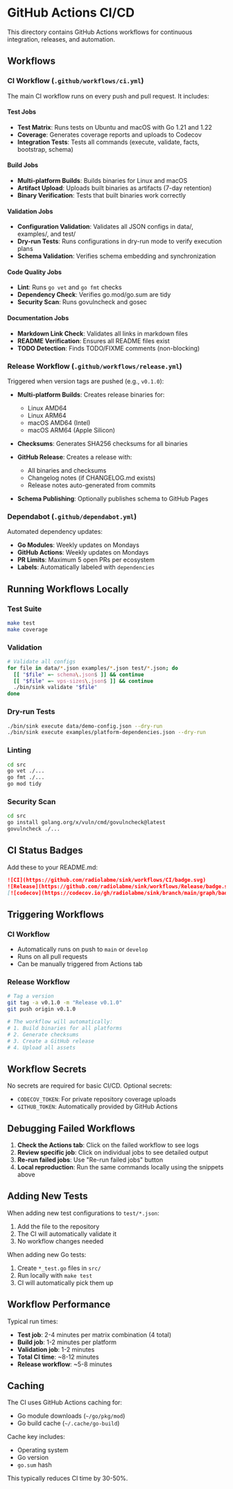# GitHub Actions CI/CD

This directory contains GitHub Actions workflows for continuous integration, releases, and automation.

## Workflows

### CI Workflow (`.github/workflows/ci.yml`)

The main CI workflow runs on every push and pull request. It includes:

#### Test Jobs
- **Test Matrix**: Runs tests on Ubuntu and macOS with Go 1.21 and 1.22
- **Coverage**: Generates coverage reports and uploads to Codecov
- **Integration Tests**: Tests all commands (execute, validate, facts, bootstrap, schema)

#### Build Jobs
- **Multi-platform Builds**: Builds binaries for Linux and macOS
- **Artifact Upload**: Uploads built binaries as artifacts (7-day retention)
- **Binary Verification**: Tests that built binaries work correctly

#### Validation Jobs
- **Configuration Validation**: Validates all JSON configs in data/, examples/, and test/
- **Dry-run Tests**: Runs configurations in dry-run mode to verify execution plans
- **Schema Validation**: Verifies schema embedding and synchronization

#### Code Quality Jobs
- **Lint**: Runs `go vet` and `go fmt` checks
- **Dependency Check**: Verifies go.mod/go.sum are tidy
- **Security Scan**: Runs govulncheck and gosec

#### Documentation Jobs
- **Markdown Link Check**: Validates all links in markdown files
- **README Verification**: Ensures all README files exist
- **TODO Detection**: Finds TODO/FIXME comments (non-blocking)

### Release Workflow (`.github/workflows/release.yml`)

Triggered when version tags are pushed (e.g., `v0.1.0`):

- **Multi-platform Builds**: Creates release binaries for:
  - Linux AMD64
  - Linux ARM64
  - macOS AMD64 (Intel)
  - macOS ARM64 (Apple Silicon)
  
- **Checksums**: Generates SHA256 checksums for all binaries
- **GitHub Release**: Creates a release with:
  - All binaries and checksums
  - Changelog notes (if CHANGELOG.md exists)
  - Release notes auto-generated from commits
  
- **Schema Publishing**: Optionally publishes schema to GitHub Pages

### Dependabot (`.github/dependabot.yml`)

Automated dependency updates:

- **Go Modules**: Weekly updates on Mondays
- **GitHub Actions**: Weekly updates on Mondays
- **PR Limits**: Maximum 5 open PRs per ecosystem
- **Labels**: Automatically labeled with `dependencies`

## Running Workflows Locally

### Test Suite
```bash
make test
make coverage
```

### Validation
```bash
# Validate all configs
for file in data/*.json examples/*.json test/*.json; do
  [[ "$file" =~ schema\.json$ ]] && continue
  [[ "$file" =~ vps-sizes\.json$ ]] && continue
  ./bin/sink validate "$file"
done
```

### Dry-run Tests
```bash
./bin/sink execute data/demo-config.json --dry-run
./bin/sink execute examples/platform-dependencies.json --dry-run
```

### Linting
```bash
cd src
go vet ./...
go fmt ./...
go mod tidy
```

### Security Scan
```bash
cd src
go install golang.org/x/vuln/cmd/govulncheck@latest
govulncheck ./...
```

## CI Status Badges

Add these to your README.md:

```markdown
![CI](https://github.com/radiolabme/sink/workflows/CI/badge.svg)
![Release](https://github.com/radiolabme/sink/workflows/Release/badge.svg)
[![codecov](https://codecov.io/gh/radiolabme/sink/branch/main/graph/badge.svg)](https://codecov.io/gh/radiolabme/sink)
```

## Triggering Workflows

### CI Workflow
- Automatically runs on push to `main` or `develop`
- Runs on all pull requests
- Can be manually triggered from Actions tab

### Release Workflow
```bash
# Tag a version
git tag -a v0.1.0 -m "Release v0.1.0"
git push origin v0.1.0

# The workflow will automatically:
# 1. Build binaries for all platforms
# 2. Generate checksums
# 3. Create a GitHub release
# 4. Upload all assets
```

## Workflow Secrets

No secrets are required for basic CI/CD. Optional secrets:

- `CODECOV_TOKEN`: For private repository coverage uploads
- `GITHUB_TOKEN`: Automatically provided by GitHub Actions

## Debugging Failed Workflows

1. **Check the Actions tab**: Click on the failed workflow to see logs
2. **Review specific job**: Click on individual jobs to see detailed output
3. **Re-run failed jobs**: Use "Re-run failed jobs" button
4. **Local reproduction**: Run the same commands locally using the snippets above

## Adding New Tests

When adding new test configurations to `test/*.json`:

1. Add the file to the repository
2. The CI will automatically validate it
3. No workflow changes needed

When adding new Go tests:

1. Create `*_test.go` files in `src/`
2. Run locally with `make test`
3. CI will automatically pick them up

## Workflow Performance

Typical run times:

- **Test job**: 2-4 minutes per matrix combination (4 total)
- **Build job**: 1-2 minutes per platform
- **Validation job**: 1-2 minutes
- **Total CI time**: ~8-12 minutes
- **Release workflow**: ~5-8 minutes

## Caching

The CI uses GitHub Actions caching for:

- Go module downloads (`~/go/pkg/mod`)
- Go build cache (`~/.cache/go-build`)

Cache key includes:
- Operating system
- Go version
- `go.sum` hash

This typically reduces CI time by 30-50%.
